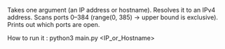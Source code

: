 Takes one argument (an IP address or hostname).
Resolves it to an IPv4 address.
Scans ports 0–384 (range(0, 385) → upper bound is exclusive).
Prints out which ports are open.

How to run it : 
python3 main.py <IP_or_Hostname>

